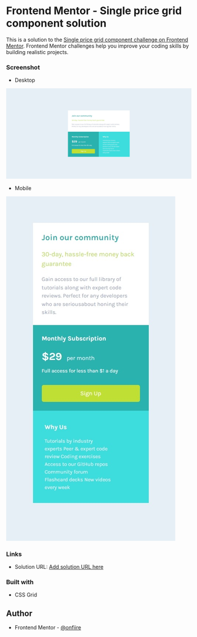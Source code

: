 # Frontend Mentor - Single price grid component solution

This is a solution to the [Single price grid component challenge on Frontend Mentor](https://www.frontendmentor.io/challenges/single-price-grid-component-5ce41129d0ff452fec5abbbc). Frontend Mentor challenges help you improve your coding skills by building realistic projects. 

### Screenshot

- Desktop

![](design/desktop.jpeg)
  
- Mobile

![](design/mobile.jpeg)

### Links

- Solution URL: [Add solution URL here](https://your-solution-url.com)

### Built with

- CSS Grid

## Author

- Frontend Mentor - [@onfiire](https://www.frontendmentor.io/profile/onfiire)



